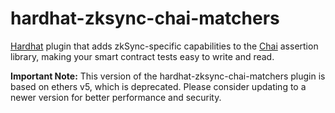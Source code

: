 # hardhat-zksync-chai-matchers

[Hardhat](https://hardhat.org/) plugin that adds zkSync-specific capabilities to the [Chai](https://chaijs.com/) assertion library, making your smart contract tests easy to write and read.

**Important Note:** This version of the hardhat-zksync-chai-matchers plugin is based on ethers v5, which is deprecated. Please consider updating to a newer version for better performance and security.